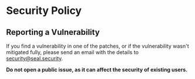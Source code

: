 # Security Policy

## Reporting a Vulnerability

If you find a vulnerability in one of the patches, or if the vulnerability wasn't mitigated fully,
please send an email with the details to [security@seal.security](mailto:security@seal.security).

**Do not open a public issue, as it can affect the security of existing users.**
